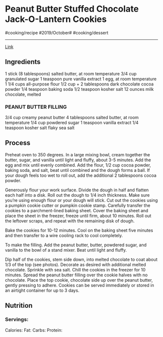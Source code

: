 # Peanut Butter Stuffed Chocolate Jack-O-Lantern Cookies
#cooking/recipe #2019/October# #cooking/dessert
- - - -
[Link](https://www.halfbakedharvest.com/peanut-butter-stuffed-chocolate-jack-o-lantern-cookies/)

## Ingredients
1 stick (8 tablespoons) salted butter, at room temperature
3/4 cup granulated sugar
1 teaspoon pure vanilla extract
1 egg, at room temperature
1 1/4 cups all-purpose flour
1/2 cup + 2 tablespoons dark chocolate cocoa powder
1/4 teaspoon baking soda
1/2 teaspoon kosher salt
12 ounces milk chocolate, melted

### PEANUT BUTTER FILLING
3/4 cup creamy peanut butter
4 tablespoons salted butter, at room temperature
1/4 cup powdered sugar
1 teaspoon vanilla extract
1/4 teaspoon kosher salt
flaky sea salt

## Process
Preheat oven to 350 degrees. In a large mixing bowl, cream together the butter, sugar, and vanilla until light and fluffy, about 3-5 minutes. Add the egg and mix until evenly combined. Add the flour, 1/2 cup cocoa powder, baking soda, and salt, beat until combined and the dough forms a ball. If your dough feels too wet to roll out, add the additional 2 tablespoons cocoa powder.

Generously flour your work surface. Divide the dough in half and flatten each half into a disk. Roll out the dough to 1/4 inch thickness. Make sure you’re using enough flour or your dough will stick. Cut out the cookies using a pumpkin cookie cutter or pumpkin cookie stamp. Carefully transfer the cookies to a parchment-lined baking sheet. Cover the baking sheet and place the sheet in the freezer, freeze until firm, about 10 minutes. Roll out the leftover scraps, and repeat with the remaining disk of dough.

Bake the cookies for 10-12 minutes. Cool on the baking sheet five minutes and then transfer to a wire cooling rack to cool completely.

To make the filling. Add the peanut butter, butter, powdered sugar, and vanilla to the bowl of a stand mixer. Beat until light and fluffy.

Dip half of the cookies, stem side down, into melted chocolate to coat about 1/3 of the top (see photos). Decorate as desired with additional melted chocolate. Sprinkle with sea salt. Chill the cookies in the freezer for 10 minutes. Spread the peanut butter filling over the cookie halves with no chocolate. Place the top cookie, chocolate side up over the peanut butter, gently pressing to adhere. Cookies can be served immediately or stored in an airtight container for up to 3 days. 

## Nutrition
### Servings:
Calories: 
Fat: 
Carbs: 
Protein: 